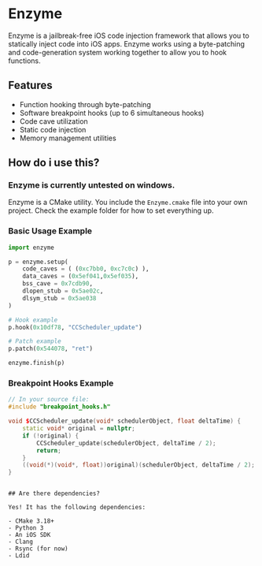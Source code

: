 # Enzyme

Enzyme is a jailbreak-free iOS code injection framework that allows you to statically inject code into iOS apps. Enzyme works using a byte-patching and code-generation system working together to allow you to hook functions.

## Features

- Function hooking through byte-patching
- Software breakpoint hooks (up to 6 simultaneous hooks)
- Code cave utilization
- Static code injection
- Memory management utilities

## How do i use this?

### Enzyme is currently untested on windows.

Enzyme is a CMake utility. You include the `Enzyme.cmake` file into your own project. Check the example folder for how to set everything up.

### Basic Usage Example
```python
import enzyme

p = enzyme.setup(
    code_caves = ( (0xc7bb0, 0xc7c0c) ),
    data_caves = (0x5ef041,0x5ef035),
    bss_cave = 0x7cdb90,
    dlopen_stub = 0x5ae02c,
    dlsym_stub = 0x5ae038
)

# Hook example
p.hook(0x10df78, "CCScheduler_update")

# Patch example
p.patch(0x544078, "ret")

enzyme.finish(p)
```
### Breakpoint Hooks Example
```cpp
// In your source file:
#include "breakpoint_hooks.h"

void $CCScheduler_update(void* schedulerObject, float deltaTime) {
    static void* original = nullptr;
    if (!original) {
        CCScheduler_update(schedulerObject, deltaTime / 2);
        return;
    }
    ((void(*)(void*, float))original)(schedulerObject, deltaTime / 2);
}
 ```
```

## Are there dependencies?

Yes! It has the following dependencies:

- CMake 3.18+
- Python 3
- An iOS SDK
- Clang
- Rsync (for now)
- Ldid
